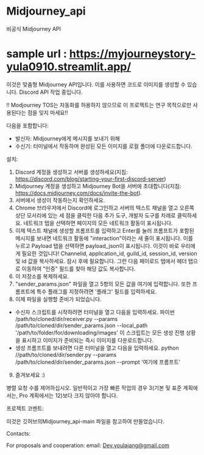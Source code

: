 # Midjourney_api
비공식 Midjourney API
# sample url : https://myjourneystory-yula0910.streamlit.app/

이것은 맞춤형 Midjourney API입니다. 이를 사용하면 코드로 이미지를 생성할 수 있습니다. Discord API 작업 중입니다.

!! Modjourney TOS는 자동화를 허용하지 않으므로 이 프로젝트는 연구 목적으로만 사용된다는 점을 잊지 마세요!!

다음을 포함합니다:
- 발신자: Midjourney에게 메시지를 보내기 위해
- 수신기: 터미널에서 작동하며 완성된 모든 이미지를 로컬 폴더에 다운로드합니다.

설치:
1. Discord 계정을 생성하고 서버를 생성하세요(지침: https://discord.com/blog/starting-your-first-discord-server)
2. Midjourney 계정을 생성하고 Midjourney Bot을 서버에 초대합니다(지침: https://docs.midjourney.com/docs/invite-the-bot).
3. 서버에서 생성이 작동하는지 확인하세요.
4. Chrome 브라우저에서 Discord에 로그인하고 서버의 텍스트 채널을 열고 오른쪽 상단 모서리에 있는 세 점을 클릭한 다음 추가 도구, 개발자 도구를 차례로 클릭하세요.
네트워크 탭을 선택하면 페이지의 모든 네트워크 활동이 표시됩니다.
5. 이제 텍스트 채널에 생성할 프롬프트를 입력하고 Enter를 눌러 프롬프트가 포함된 메시지를 보내면 네트워크 활동에 "interaction"이라는 새 줄이 표시됩니다.
이를 누르고 Payload 탭을 선택하면 payload_json이 표시됩니다. 이것이 바로 우리에게 필요한 것입니다!
Channelid, application_id, guild_id, session_id, version 및 id 값을 복사하세요. 잠시 후에 필요합니다.
그런 다음 페이로드 탭에서 헤더 탭으로 이동하여 "인증" 필드를 찾아 해당 값도 복사합니다.
6. 이 저장소를 복제하세요.
7. "sender_params.json" 파일을 열고 5항의 모든 값을 여기에 입력합니다. 또한 프롬프트에 특수 플래그를 지정하려면 '플래그' 필드를 입력하세요.
8. 이제 파일을 실행할 준비가 되었습니다.
- 수신자 스크립트를 시작하려면 터미널을 열고 다음을 입력하세요.
파이썬 /path/to/cloned/dir/receiver.py --params /path/to/cloned/dir/sender_params.json --local_path '/path/to/folder/for/downloading/images'
이 스크립트는 모든 생성 진행 상황을 표시하고 이미지가 준비되는 즉시 이미지를 다운로드합니다.
- 생성 프롬프트를 보내려면 다른 터미널을 열고 다음을 입력하세요.
python //path/to/cloned/dir/sender.py --params /path/to/cloned/dir/sender_params.json --prompt '여기에 프롬프트'
9. 즐겨보세요 :)

병렬 요청 수를 제어하십시오. 일반적이고 가장 빠른 작업의 경우 3(기본 및 표준 계획에서는, Pro 계획에서는 12)보다 크지 않아야 합니다.


프로젝트 코멘트:

이것은 깃허브의Midjourney_api-main 파일을 참고하여 만들었습니다.

Contacts:

For proposals and cooperation:
email: Dev.youlajang@gmail.com

